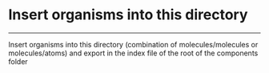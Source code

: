 # Insert organisms into this directory

---

Insert organisms into this directory (combination of molecules/molecules or molecules/atoms) and export in the index file of the root of the components folder